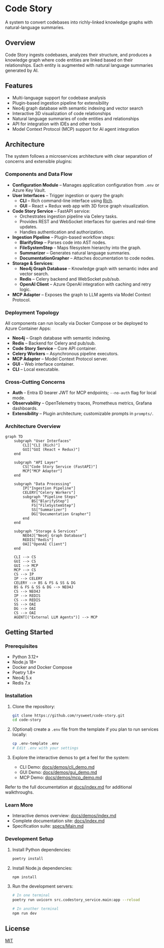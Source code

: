 # Code Story

A system to convert codebases into richly-linked knowledge graphs with natural-language summaries.

## Overview

Code Story ingests codebases, analyzes their structure, and produces a knowledge graph where code entities are linked based on their relationships. Each entity is augmented with natural language summaries generated by AI.

## Features

- Multi-language support for codebase analysis
- Plugin-based ingestion pipeline for extensibility
- Neo4j graph database with semantic indexing and vector search
- Interactive 3D visualization of code relationships
- Natural language summaries of code entities and relationships
- API for integration with IDEs and other tools
- Model Context Protocol (MCP) support for AI agent integration

## Architecture

The system follows a microservices architecture with clear separation of concerns and extensible plugins:

### Components and Data Flow

- **Configuration Module** – Manages application configuration from `.env` or Azure Key Vault.
- **User Interfaces** – Trigger ingestion or query the graph:
  - **CLI** – Rich command-line interface using [Rich](https://github.com/Textualize/rich-cli).
  - **GUI** – React + Redux web app with 3D force graph visualization.
- **Code Story Service** – FastAPI service:
  - Orchestrates ingestion pipeline via Celery tasks.
  - Provides REST and WebSocket interfaces for queries and real-time updates.
  - Handles authentication and authorization.
- **Ingestion Pipeline** – Plugin-based workflow steps:
  - **BlarifyStep** – Parses code into AST nodes.
  - **FileSystemStep** – Maps filesystem hierarchy into the graph.
  - **Summarizer** – Generates natural language summaries.
  - **DocumentationGrapher** – Attaches documentation to code nodes.
- **Storage & Services**:
  - **Neo4j Graph Database** – Knowledge graph with semantic index and vector search.
  - **Redis** – Celery backend and WebSocket pub/sub.
  - **OpenAI Client** – Azure OpenAI integration with caching and retry logic.
- **MCP Adapter** – Exposes the graph to LLM agents via Model Context Protocol.

### Deployment Topology

All components can run locally via Docker Compose or be deployed to Azure Container Apps:

- **Neo4j** – Graph database with semantic indexing.
- **Redis** – Backend for Celery and pub/sub.
- **Code Story Service** – Core API container.
- **Celery Workers** – Asynchronous pipeline executors.
- **MCP Adapter** – Model Context Protocol server.
- **GUI** – Web interface container.
- **CLI** – Local executable.

### Cross-Cutting Concerns

- **Auth** – Entra ID bearer JWT for MCP endpoints; `--no-auth` flag for local mode.
- **Observability** – OpenTelemetry traces, Prometheus metrics, Grafana dashboards.
- **Extensibility** – Plugin architecture; customizable prompts in `prompts/`.

### Architecture Overview

```mermaid
graph TD
    subgraph "User Interfaces"
        CLI["CLI (Rich)"]
        GUI["GUI (React + Redux)"]
    end

    subgraph "API Layer"
        CS["Code Story Service (FastAPI)"]
        MCP["MCP Adapter"]
    end

    subgraph "Data Processing"
        IP["Ingestion Pipeline"]
        CELERY["Celery Workers"]
        subgraph "Pipeline Steps"
            BS["BlarifyStep"]
            FS["FileSystemStep"]
            SS["Summarizer"]
            DG["Documentation Grapher"]
        end
    end

    subgraph "Storage & Services"
        NEO4J["Neo4j Graph Database"]
        REDIS["Redis"]
        OAI["OpenAI Client"]
    end

    CLI --> CS
    GUI --> CS
    GUI --> MCP
    MCP --> CS
    CS --> IP
    IP --> CELERY
    CELERY --> BS & FS & SS & DG
    BS & FS & SS & DG --> NEO4J
    CS --> NEO4J
    IP --> REDIS
    CS --> REDIS
    SS --> OAI
    DG --> OAI
    CS --> OAI
    AGENT[("External LLM Agents")] --> MCP
```

## Getting Started

### Prerequisites

- Python 3.12+
- Node.js 18+
- Docker and Docker Compose
- Poetry 1.8+
- Neo4j 5.x
- Redis 7.x

### Installation

1. Clone the repository:
   ```bash
   git clone https://github.com/rysweet/code-story.git
   cd code-story
   ```

2. (Optional) create a `.env` file from the template if you plan to run services locally:
   ```bash
   cp .env-template .env
   # Edit .env with your settings
   ```

3. Explore the interactive demos to get a feel for the system:

   - CLI Demo: [docs/demos/cli_demo.md](docs/demos/cli_demo.md)
   - GUI Demo: [docs/demos/gui_demo.md](docs/demos/gui_demo.md)
   - MCP Demo: [docs/demos/mcp_demo.md](docs/demos/mcp_demo.md)

Refer to the full documentation at [docs/index.md](docs/index.md) for additional walkthroughs.

### Learn More

- Interactive demos overview: [docs/demos/index.md](docs/demos/index.md)
- Complete documentation site: [docs/index.md](docs/index.md)
- Specification suite: [specs/Main.md](specs/Main.md)

### Development Setup

1. Install Python dependencies:
   ```bash
   poetry install
   ```

2. Install Node.js dependencies:
   ```bash
   npm install
   ```

3. Run the development servers:
   ```bash
   # In one terminal
   poetry run uvicorn src.codestory_service.main:app --reload
   
   # In another terminal
   npm run dev
   ```

## License

[MIT](LICENSE)
